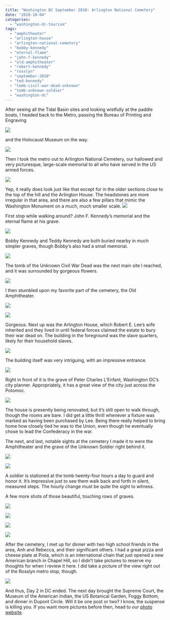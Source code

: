 ```yaml
---
title: "Washington DC September 2010: Arlington National Cemetery"
date: "2010-10-04"
categories: 
  - "washington-dc-tourism"
tags: 
  - "amphitheater"
  - "arlington-house"
  - "arlington-national-cemetery"
  - "bobby-kennedy"
  - "eternal-flame"
  - "john-f-kennedy"
  - "old-amphitheater"
  - "robert-kennedy"
  - "rosslyn"
  - "september-2010"
  - "ted-kennedy"
  - "tomb-civil-war-dead-unknown"
  - "tomb-unknown-soldier"
  - "washington-dc"
---
```


After seeing all the Tidal Basin sites and looking wistfully at the paddle boats, I headed back to the Metro, passing the Bureau of Printing and Engraving

![](http://www.blastanova.com/photoalbum/Adventures/Washington%20DC%202010/wdc074.JPG)

and the Holocaust Museum on the way.

![](http://www.blastanova.com/photoalbum/Adventures/Washington%20DC%202010/wdc075.JPG)

Then I took the metro out to Arlington National Cemetery, our hallowed and very picturesque, large-scale memorial to all who have served in the US armed forces.

![](http://www.blastanova.com/photoalbum/Adventures/Washington%20DC%202010/wdc082.JPG)

Yep, it really does look just like that except for in the older sections close to the top of the hill and the Arlington House. The headstones are more irregular in that area, and there are also a few pillars that mimic the Washington Monument on a much, much smaller scale. ![](http://www.blastanova.com/photoalbum/Adventures/Washington%20DC%202010/wdc110.JPG)

First stop while walking around? John F. Kennedy’s memorial and the eternal flame at his grave.

![](http://www.blastanova.com/photoalbum/Adventures/Washington%20DC%202010/wdc085.JPG)

Bobby Kennedy and Teddy Kennedy are both buried nearby in much simpler graves, though Bobby’s also had a small memorial.

![](http://www.blastanova.com/photoalbum/Adventures/Washington%20DC%202010/wdc088.JPG)

The tomb of the Unknown Civil War Dead was the next main site I reached, and it was surrounded by gorgeous flowers.

![](http://www.blastanova.com/photoalbum/Adventures/Washington%20DC%202010/wdc095.JPG)

I then stumbled upon my favorite part of the cemetery, the Old Amphitheater.

![](http://www.blastanova.com/photoalbum/Adventures/Washington%20DC%202010/wdc097.JPG)

![](http://www.blastanova.com/photoalbum/Adventures/Washington%20DC%202010/wdc099.JPG)

Gorgeous. Next up was the Arlington House, which Robert E. Lee’s wife inherited and they lived in until federal forces claimed the estate to bury their war dead on. The building in the foreground was the slave quarters, likely for their household slaves.

![](http://www.blastanova.com/photoalbum/Adventures/Washington%20DC%202010/wdc102.JPG)

The building itself was very intriguing, with an impressive entrance.

![](http://www.blastanova.com/photoalbum/Adventures/Washington%20DC%202010/wdc106.JPG)

Right in front of it is the grave of Peter Charles L’Enfant, Washington DC’s city planner. Appropriately, it has a great view of the city just across the Potomoc.

![](http://www.blastanova.com/photoalbum/Adventures/Washington%20DC%202010/wdc103.JPG)

The house is presently being renovated, but it’s still open to walk through, though the rooms are bare. I did get a little thrill whenever a fixture was marked as having been purchased by Lee. Being there really helped to bring home how closely tied he was to the Union, even though he eventually chose to lead the Confederacy in the war.

The next, and last, notable sights at the cemetery I made it to were the Amphitheater and the grave of the Unknown Soldier right behind it.

![](http://www.blastanova.com/photoalbum/Adventures/Washington%20DC%202010/wdc120.JPG)

![](http://www.blastanova.com/photoalbum/Adventures/Washington%20DC%202010/wdc124.JPG)

A soldier is stationed at the tomb twenty-four hours a day to guard and honor it. It’s impressive just to see them walk back and forth in silent, measured steps. The hourly change must be quite the sight to witness.

A few more shots of those beautiful, touching rows of graves.

![](http://www.blastanova.com/photoalbum/Adventures/Washington%20DC%202010/wdc112.JPG)

![](http://www.blastanova.com/photoalbum/Adventures/Washington%20DC%202010/wdc128.JPG)

![](http://www.blastanova.com/photoalbum/Adventures/Washington%20DC%202010/wdc129.JPG)

![](http://www.blastanova.com/photoalbum/Adventures/Washington%20DC%202010/wdc130.JPG)

After the cemetery, I met up for dinner with two high school friends in the area, Anh and Rebecca, and their significant others. I had a great pizza and cheese plate at Piola, which is an international chain that just opened a new American branch in Chapel Hill, so I didn’t take pictures to reserve my thoughts for when I review it here. I did take a picture of the view right out of the Rosslyn metro stop, though.

![](http://www.blastanova.com/photoalbum/Adventures/Washington%20DC%202010/wdc134.JPG)

And thus, Day 2 in DC ended. The next day brought the Supreme Court, the Museum of the American Indian, the US Botanical Garden, Foggy Bottom, and dinner in Dupont Circle. Will it be one post or two? I know, the suspense is killing you. If you want more pictures before then, head to our [photo website](http://www.blastanova.com/photoalbum/index.html?path=Adventures/Washington%20DC%202010).
